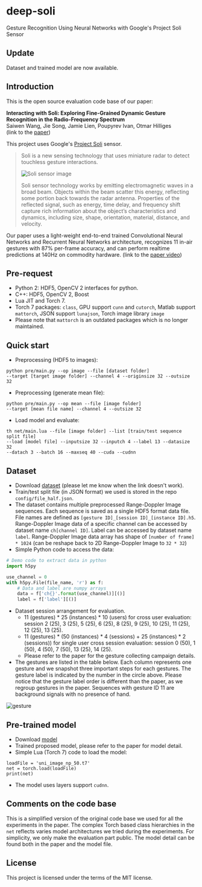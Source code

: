 # deep-soli

Gesture Recognition Using Neural Networks with Google's Project Soli Sensor

## Update

Dataset and trained model are now available.

## Introduction

This is the open source evaluation code base of our paper:

**Interacting with Soli: Exploring Fine-Grained Dynamic Gesture Recognition
in the Radio-Frequency Spectrum** <br />
Saiwen Wang, Jie Song, Jamie Lien, Poupyrev Ivan, Otmar Hilliges <br />
(link to the [paper](http://bit.ly/2ftSRcn))

This project uses Google's [Project Soli](atap.google.com/soli) sensor.

> Soli is a new sensing technology that uses miniature radar to
> detect touchless gesture interactions.
>
> ![Soli sensor image](http://bit.ly/2fbwLYm)
>
> Soli sensor technology works by emitting electromagnetic waves in a
> broad beam. Objects within the beam scatter this energy, reflecting
> some portion back towards the radar antenna. Properties of the
> reflected signal, such as energy, time delay, and frequency shift
> capture rich information about the object’s characteristics and
> dynamics, including size, shape, orientation, material, distance,
> and velocity.

Our paper uses a light-weight end-to-end trained Convolutional Neural Networks
and Recurrent Neural Networks architecture, recognizes 11 in-air gestures
with 87% per-frame accuracy, and can perform realtime predictions at 140Hz
on commodity hardware. (link to the [paper video](http://bit.ly/2fDd9iJ))

## Pre-request

- Python 2: HDF5, OpenCV 2 interfaces for python.
- C++: HDF5, OpenCV 2, Boost
- Lua JIT and Torch 7.
- Torch 7 packages: `class`, GPU support `cunn` and `cutorch`, Matlab
  support `mattorch`, JSON support `lunajson`, Torch image library `image`
- Please note that `mattorch` is an outdated packages which is no
  longer maintained.

## Quick start

- Preprocessing (HDF5 to images):

```
python pre/main.py --op image --file [dataset folder]
--target [target image folder] --channel 4 --originsize 32 --outsize 32
```

- Preprocessing (generate mean file):

```
python pre/main.py --op mean --file [image folder]
--target [mean file name] --channel 4 --outsize 32
```

- Load model and evaluate:

```
th net/main.lua --file [image folder] --list [train/test sequence split file]
--load [model file] --inputsize 32 --inputch 4 --label 13 --datasize 32
--datach 3 --batch 16 --maxseq 40 --cuda --cudnn
```

## Dataset

- Download [dataset](https://polybox.ethz.ch/index.php/s/wG93iTUdvRU8EaT)
  (please let me know when the link doesn't work).
- Train/test split file (in JSON format) we used is stored in the repo
  `config/file_half.json`.
- The dataset contains multiple preprocessed Range-Doppler Image sequences.
  Each sequence is saved as a single HDF5 format data file. File names are
  defined as `[gesture ID]_[session ID]_[instance ID].h5`. Range-Doppler Image
  data of a specific channel can be accessed by dataset name `ch[channel ID]`.
  Label can be accessed by dataset name `label`. Range-Doppler Image
  data array has shape of `[number of frame] * 1024` (can be reshape back to 2D Range-Doppler Image to `32 * 32`)
- Simple Python code to access the data:

```python
# Demo code to extract data in python
import h5py

use_channel = 0
with h5py.File(file_name, 'r') as f:
    # Data and label are numpy arrays
    data = f['ch{}'.format(use_channel)][()]
    label = f['label'][()]
```

- Dataset session arrangement for evaluation.
  - 11 (gestures) * 25 (instances) * 10 (users) for cross user evaluation:
    session 2 (25), 3 (25), 5 (25), 6 (25), 8 (25), 9 (25), 10 (25), 11 (25),
    12 (25), 13 (25).
  - 11 (gestures) * (50 (instances) * 4 (sessions) +
    25 (instances) * 2 (sessions)) for single user
    cross session evaluation: session 0 (50), 1 (50), 4 (50), 7 (50),
    13 (25), 14 (25).
  - Please refer to the paper for the gesture collecting
    campaign details.
- The gestures are listed in the table below. Each column represents
  one gesture and we snapshot three important steps for each gestures.
  The gesture label is indicated by the number in the circle above. Please
  notice that the gesture label order is different than the paper, as
  we regroup gestures in the paper. Sequences with gesture ID 11 are
  background signals with no presence of hand.

![gesture](http://bit.ly/2fHcMRX)

## Pre-trained model

- Download [model](https://polybox.ethz.ch/index.php/s/0SEdZqkn433dbEh)
- Trained proposed model, please refer to the paper for model detail.
- Simple Lua (Torch 7) code to load the model:

```
loadFile = 'uni_image_np_50.t7'
net = torch.load(loadFile)
print(net)
```

- The model uses layers support `cudnn`.

## Comments on the code base

This is a simplified version of the original code base we used for all the
experiments in the paper. The complex Torch based class hierarchies in
the `net` reflects varies model architectures we tried during the
experiments. For simplicity, we only make the evaluation part public.
The model detail can be found both in the paper and the model file.

## License

This project is licensed under the terms of the MIT license.
